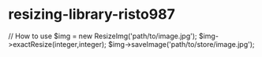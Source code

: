 # resizing-library-risto987 

// How to use 
$img = new ResizeImg('path/to/image.jpg');
$img->exactResize(integer,integer);
$img->saveImage('path/to/store/image.jpg');
